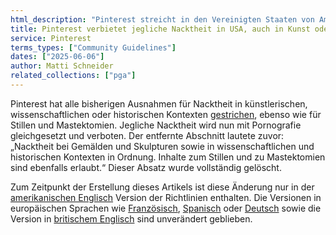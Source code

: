 ```yaml
---
html_description: "Pinterest streicht in den Vereinigten Staaten von Amerika alle Ausnahmen für künstlerische oder edukative Nacktheit und behandelt jede Form von Nacktheit als Pornografie."
title: Pinterest verbietet jegliche Nacktheit in USA, auch in Kunst oder Bildung
service: Pinterest
terms_types: ["Community Guidelines"]
dates: ["2025-06-06"]
author: Matti Schneider
related_collections: ["pga"]
---
```


Pinterest hat alle bisherigen Ausnahmen für Nacktheit in künstlerischen, wissenschaftlichen oder historischen Kontexten [gestrichen](https://github.com/OpenTermsArchive/pga-versions/commit/5c4741bf3205c80defe32bffbe097344745b51b0), ebenso wie für Stillen und Mastektomien. Jegliche Nacktheit wird nun mit Pornografie gleichgesetzt und verboten. Der entfernte Abschnitt lautete zuvor: „Nacktheit bei Gemälden und Skulpturen sowie in wissenschaftlichen und historischen Kontexten in Ordnung. Inhalte zum Stillen und zu Mastektomien sind ebenfalls erlaubt.“ Dieser Absatz wurde vollständig gelöscht.

Zum Zeitpunkt der Erstellung dieses Artikels ist diese Änderung nur in der [amerikanischen Englisch](https://policy.pinterest.com/en/community-guidelines) Version der Richtlinien enthalten. Die Versionen in europäischen Sprachen wie [Französisch](https://policy.pinterest.com/fr/community-guidelines), [Spanisch](https://policy.pinterest.com/es/community-guidelines) oder [Deutsch](https://policy.pinterest.com/de/community-guidelines) sowie die Version in [britischem Englisch](https://policy.pinterest.com/en-gb/community-guidelines) sind unverändert geblieben.
